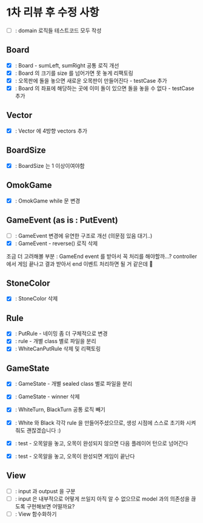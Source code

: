 # 1차 리뷰 후 수정 사항

- [ ] : domain 로직들 테스트코드 모두 작성

## Board
- [x] : Board - sumLeft, sumRight 공통 로직 개선
- [x] : Board 의 크기를 size 를 넘어가면 못 놓게 리팩토링
- [x] : 오목판에 돌을 놓으면 새로운 오목판이 만들어진다 - testCase 추가
- [x] : Board 의 좌표에 해당하는 곳에 이미 돌이 있으면 돌을 놓을 수 없다 - testCase 추가

## Vector
- [x] : Vector 에 4방향 vectors 추가

## BoardSize
- [x] : BoardSize 는 1 이상이여야함

## OmokGame
- [x] : OmokGame while 문 변경

## GameEvent (as is : PutEvent)
- [ ] : GameEvent 변경에 유연한 구조로 개선 (의문점 있음 대기..)
- [x] : GameEvent - reverse() 로직 삭제

조금 더 고려해볼 부분 : GameEnd event 를 받아서 꼭 처리를 해야할까...?
controller 에서 게임 끝나고 결과 받아서 end 이벤트 처리하면 될 거 같은데 🤔

## StoneColor
- [x] : StoneColor 삭제

## Rule
- [x] : PutRule - 네이밍 좀 더 구체적으로 변경
- [x] : rule - 개별 class 별로 파일을 분리
- [x] : WhiteCanPutRule 삭제 및 리팩토링
## GameState

- [x] : GameState - 개별 sealed class 별로 파일을 분리
- [x] : GameState - winner 삭제
- [x] : WhiteTurn, BlackTurn 공통 로직 빼기
- [x] : White 와 Black 각각 rule 을 만들어주셨으므로, 생성 시점에 스스로 초기화 시켜줘도 괜찮겠습니다 :)

- [x] : test - 오목알을 놓고, 오목이 완성되지 않으면 다음 플레이어 턴으로 넘어간다
- [x] : test - 오목알을 놓고, 오목이 완성되면 게임이 끝난다
## View
- [ ] : input 과 outpust 을 구분
- [ ] : input 은 내부적으로 어떻게 쓰일지 아직 알 수 없으므로 model 과의 의존성을 끊도록 구현해보면 어떨까요?
- [ ] : View 함수화하기

